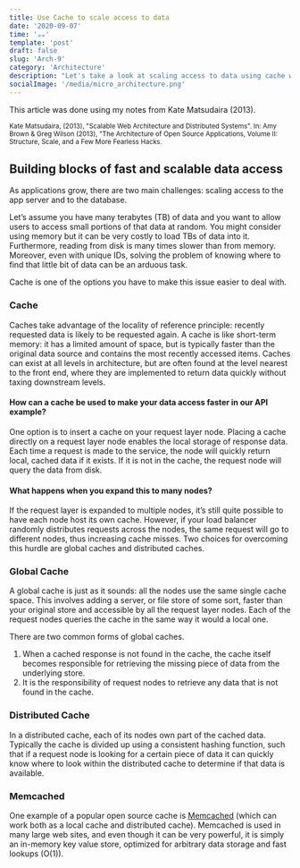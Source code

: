 ```yaml
---
title: Use Cache to scale access to data
date: '2020-09-07'
time: '☕️☕️'
template: 'post'
draft: false
slug: 'Arch-9'
category: 'Architecture'
description: "Let's take a look at scaling access to data using cache with Kate Matsudaira"
socialImage: '/media/micro_architecture.png'
---
```


This article was done using my notes from Kate Matsudaira (2013).

<sub>Kate Matsudaira, (2013), "Scalable Web Architecture and Distributed Systems". In: Amy Brown & Greg Wilson (2013), "The Architecture of Open Source Applications, Volume II: Structure, Scale, and a Few More Fearless Hacks.</sub>

## Building blocks of fast and scalable data access

As applications grow, there are two main challenges: scaling access to the app server and to the database.

Let’s assume you have many terabytes (TB) of data and you want to allow users to access small portions of that data at random. You might consider using memory but it can be very costly to load TBs of data into it. Furthermore, reading from disk is many times slower than from memory. Moreover, even with unique IDs, solving the problem of knowing where to find that little bit of data can be an arduous task.

Cache is one of the options you have to make this issue easier to deal with.

### Cache

Caches take advantage of the locality of reference principle: recently requested data is likely to be requested again. A cache is like short-term memory: it has a limited amount of space, but is typically faster than the original data source and contains the most recently accessed items. Caches can exist at all levels in architecture, but are often found at the level nearest to the front end, where they are implemented to return data quickly without taxing downstream levels.

#### How can a cache be used to make your data access faster in our API example?

One option is to insert a cache on your request layer node. Placing a cache directly on a request layer node enables the local storage of response data. Each time a request is made to the service, the node will quickly return local, cached data if it exists. If it is not in the cache, the request node will query the data from disk.

#### What happens when you expand this to many nodes?

If the request layer is expanded to multiple nodes, it’s still quite possible to have each node host its own cache. However, if your load balancer randomly distributes requests across the nodes, the same request will go to different nodes, thus increasing cache misses. Two choices for overcoming this hurdle are global caches and distributed caches.

### Global Cache

A global cache is just as it sounds: all the nodes use the same single cache space. This involves
adding a server, or file store of some sort, faster than your original store and accessible by all the request layer nodes. Each of the request nodes queries the cache in the same way it would a local one.

There are two common forms of global caches.

1. When a cached response is not found in the cache, the cache itself becomes responsible for retrieving the missing piece of data from the underlying store.
2. It is the responsibility of request nodes to retrieve any data that is not found in the cache.

### Distributed Cache

In a distributed cache, each of its nodes own part of the cached data. Typically the cache is divided up using a consistent hashing function, such that if a request node is looking for a certain piece of data it can quickly know where to look within the distributed cache to determine if that data is available.

### Memcached

One example of a popular open source cache is [Memcached](https://memcached.org/) (which can work both as a local
cache and distributed cache). Memcached is used in many large web sites, and even though it can be very powerful, it is simply an in-memory key value store, optimized for arbitrary data storage and fast lookups (O(1)).
